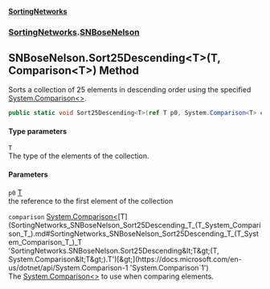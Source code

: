 #### [SortingNetworks](index.md 'index')
### [SortingNetworks](SortingNetworks.md 'SortingNetworks').[SNBoseNelson](SortingNetworks_SNBoseNelson.md 'SortingNetworks.SNBoseNelson')
## SNBoseNelson.Sort25Descending&lt;T&gt;(T, Comparison&lt;T&gt;) Method
Sorts a collection of 25 elements in descending order using the specified [System.Comparison&lt;&gt;](https://docs.microsoft.com/en-us/dotnet/api/System.Comparison-1 'System.Comparison`1').  
```csharp
public static void Sort25Descending<T>(ref T p0, System.Comparison<T> comparison);
```
#### Type parameters
<a name='SortingNetworks_SNBoseNelson_Sort25Descending_T_(T_System_Comparison_T_)_T'></a>
`T`  
The type of the elements of the collection.
  
#### Parameters
<a name='SortingNetworks_SNBoseNelson_Sort25Descending_T_(T_System_Comparison_T_)_p0'></a>
`p0` [T](SortingNetworks_SNBoseNelson_Sort25Descending_T_(T_System_Comparison_T_).md#SortingNetworks_SNBoseNelson_Sort25Descending_T_(T_System_Comparison_T_)_T 'SortingNetworks.SNBoseNelson.Sort25Descending&lt;T&gt;(T, System.Comparison&lt;T&gt;).T')  
the reference to the first element of the collection
  
<a name='SortingNetworks_SNBoseNelson_Sort25Descending_T_(T_System_Comparison_T_)_comparison'></a>
`comparison` [System.Comparison&lt;](https://docs.microsoft.com/en-us/dotnet/api/System.Comparison-1 'System.Comparison`1')[T](SortingNetworks_SNBoseNelson_Sort25Descending_T_(T_System_Comparison_T_).md#SortingNetworks_SNBoseNelson_Sort25Descending_T_(T_System_Comparison_T_)_T 'SortingNetworks.SNBoseNelson.Sort25Descending&lt;T&gt;(T, System.Comparison&lt;T&gt;).T')[&gt;](https://docs.microsoft.com/en-us/dotnet/api/System.Comparison-1 'System.Comparison`1')  
The [System.Comparison&lt;&gt;](https://docs.microsoft.com/en-us/dotnet/api/System.Comparison-1 'System.Comparison`1') to use when comparing elements.
  
